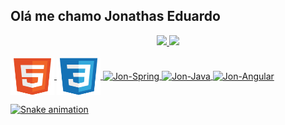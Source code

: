 ## Olá me chamo Jonathas Eduardo

<div align="center">
  <a href="https://github.com/JonathasEduardo">
  <img height="42%" src="https://github-readme-stats.vercel.app/api?username=JonathasEduardo&show_icons=true&theme=dark&include_all_commits=true&count_private=true"/>
  <img height="50%" src="https://github-readme-stats.vercel.app/api/top-langs/?username=JonathasEduardo&layout=compact&langs_count=7&theme=dark"/>
</div>
  
  </div>
<div style="display: inline_block"><br>         
  <img align="center" alt="Jon-HTML" height="60" width="70" src="https://raw.githubusercontent.com/devicons/devicon/master/icons/html5/html5-original.svg">
  <img align="center" alt="Jon-CSS" height="60" width="70" src="https://raw.githubusercontent.com/devicons/devicon/master/icons/css3/css3-original.svg">
  <img align="center" alt="Jon-Spring" height="70" width="80" src="https://cdn.jsdelivr.net/gh/devicons/devicon/icons/spring/spring-original-wordmark.svg" />
  <img align="center" alt="Jon-Java" height="70" width="80" src="https://cdn.jsdelivr.net/gh/devicons/devicon/icons/java/java-original-wordmark.svg" />
  <img align="center" alt="Jon-Angular" height="70" width="80" src="https://cdn.jsdelivr.net/gh/devicons/devicon/icons/angularjs/angularjs-original.svg" />
          
</div>

![Snake animation](https://github.com/LuigiGF/LuigiGF/blob/output/github-contribution-grid-snake.svg)
